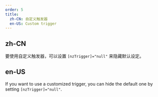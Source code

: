 ```yaml
---
order: 5
title:
  zh-CN: 自定义触发器
  en-US: Custom trigger
---
```


## zh-CN

要使用自定义触发器，可以设置 `[nzTrigger]="null"` 来隐藏默认设定。

## en-US

If you want to use a customized trigger, you can hide the default one by setting `[nzTrigger]="null"`.
